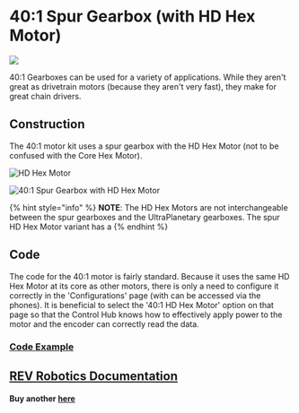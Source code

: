 # 40:1 Spur Gearbox (with HD Hex Motor)

![](../../.gitbook/assets/Lone\_HDHex-New\_Sticker-noflag\_\_60490.png)

40:1 Gearboxes can be used for a variety of applications. While they aren't great as drivetrain motors (because they aren't very fast), they make for great chain drivers.&#x20;

## Construction

The 40:1 motor kit uses a spur gearbox with the HD Hex Motor (not to be confused with the Core Hex Motor).&#x20;

![HD Hex Motor](../../.gitbook/assets/Mini%20Chart%20HD%20Hex-2.png)

![40:1 Spur Gearbox with HD Hex Motor](../../.gitbook/assets/HD%20Hex%20Motor%20Spur%20Documentation%20Graphic%20Motor%20Pinout%20GitBook%20Sized-01-2.png)

{% hint style="info" %}
**NOTE**: The HD Hex Motors are not interchangeable between the spur gearboxes and the UltraPlanetary gearboxes. The spur HD Hex Motor variant has a
{% endhint %}

## Code

The code for the 40:1 motor is fairly standard. Because it uses the same HD Hex Motor at its core as other motors, there is only a need to configure it correctly in the 'Configurations' page (with can be accessed via the phones). It is beneficial to select the '40:1 HD Hex Motor' option on that page so that the Control Hub knows how to effectively apply power to the motor and the encoder can correctly read the data.&#x20;

### [Code Example](motor-encoders/encoder-code.md#choosing-a-motor-mode)

## [REV Robotics Documentation](https://docs.revrobotics.com/duo-build/actuators/motors/hd-hex-motor#spur-gearboxes)

#### Buy another [here](https://www.revrobotics.com/rev-41-1301/)
